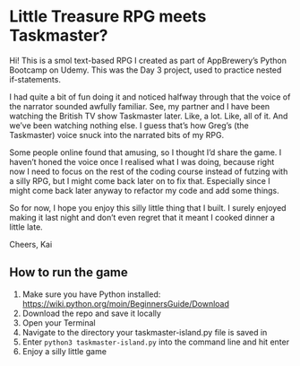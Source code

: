 # Little Treasure RPG meets Taskmaster?

Hi! This is a smol text-based RPG I created as part of AppBrewery’s Python Bootcamp on Udemy. This was the Day 3 project, used to practice nested if-statements.

I had quite a bit of fun doing it and noticed halfway through that the voice of the narrator sounded awfully familiar. See, my partner and I have been watching the British TV show Taskmaster later. Like, a lot. Like, all of it. And we’ve been watching nothing else. I guess that’s how Greg’s (the Taskmaster) voice snuck into the narrated bits of my RPG.

Some people online found that amusing, so I thought I’d share the game. I haven’t honed the voice once I realised what I was doing, because right now I need to focus on the rest of the coding course instead of futzing with a silly RPG, but I might come back later on to fix that. Especially since I might come back later anyway to refactor my code and add some things.

So for now, I hope you enjoy this silly little thing that I built. I surely enjoyed making it last night and don’t even regret that it meant I cooked dinner a little late. 

Cheers,
Kai

## How to run the game
1. Make sure you have Python installed: https://wiki.python.org/moin/BeginnersGuide/Download
2. Download the repo and save it locally
3. Open your Terminal
4. Navigate to the directory your taskmaster-island.py file is saved in
5. Enter `python3 taskmaster-island.py` into the command line and hit enter
6. Enjoy a silly little game